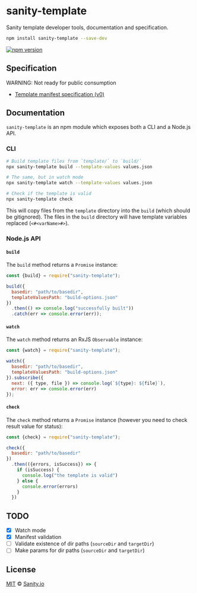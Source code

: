 # sanity-template

Sanity template developer tools, documentation and specification.

```sh
npm install sanity-template --save-dev
```

[![npm version](https://img.shields.io/npm/v/sanity-template.svg?style=flat-square)](https://www.npmjs.com/package/sanity-template)

## Specification

WARNING: Not ready for public consumption

- [Template manifest specification (v0)](SPEC-MANIFEST-V0.md)

## Documentation

`sanity-template` is an npm module which exposes both a CLI and a Node.js API.

### CLI

```sh
# Build template files from `template/` to `build/`
npx sanity-template build --template-values values.json

# The same, but in watch mode
npx sanity-template watch --template-values values.json

# Check if the template is valid
npx sanity-template check
```

This will copy files from the `template` directory into the `build` (which should be gitignored). The files in the `build` directory will have template variables replaced (`<#<varName>#>`).

### Node.js API

#### `build`

The `build` method returns a `Promise` instance:

```js
const {build} = require("sanity-template");

build({
  basedir: "path/to/basedir",
  templateValuesPath: "build-options.json"
})
  .then(() => console.log("successfully built"))
  .catch(err => console.error(err));
```

#### `watch`

The `watch` method returns an RxJS `Observable` instance:

```js
const {watch} = require("sanity-template");

watch({
  basedir: "path/to/basedir",
  templateValuesPath: "build-options.json"
}).subscribe({
  next: ({ type, file }) => console.log(`${type}: ${file}`),
  error: err => console.error(err)
});
```

#### `check`

The `check` method returns a `Promise` instance (however you need to check result value for status):

```js
const {check} = require("sanity-template");

check({
  basedir: "path/to/basedir"
})
  .then(({errors, isSuccess}) => {
    if (isSuccess) {
      console.log("the template is valid")
    } else {
      console.error(errors)
    }
  })
```

## TODO

- [x] Watch mode
- [x] Manifest validation
- [ ] Validate existence of dir paths (`sourceDir` and `targetDir`)
- [ ] Make params for dir paths (`sourceDir` and `targetDir`)

## License

[MIT](LICENSE) © [Sanity.io](https://www.sanity.io)
